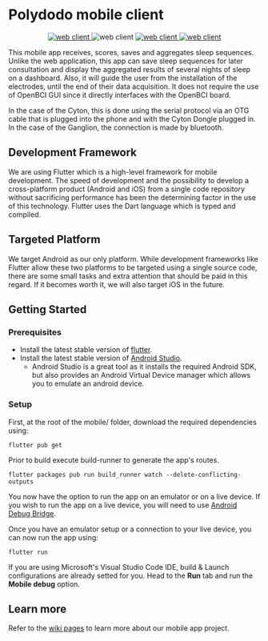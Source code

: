 # Polydodo mobile client

<p align="center">
   <a href="https://github.com/PolyCortex/polydodo/releases/latest/download/polydodo_app_android.apk">
    <img src="https://img.shields.io/badge/Get latest release-Android-3EDDC84?logo=Android"
         alt="web client">
  </a>
     <a>
    <img src="https://img.shields.io/badge/Future release-iOS-purple?logo=Apple"
         alt="web client">
  </a>
  <a href="https://github.com/dart-lang">
    <img src="https://img.shields.io/badge/Language-Dart-blue?logo=Dart"
         alt="web client">
  </a>
    <a href="https://flutter.dev/">
    <img src="https://img.shields.io/badge/Framework-Flutter-44D1fd?logo=Flutter"
         alt="web client">
  </a>
 </p>

This mobile app receives, scores, saves and aggregates sleep sequences. Unlike the web application, this app can save sleep sequences for later consultation and display the aggregated results of several nights of sleep on a dashboard. Also, it will guide the user from the installation of the electrodes, until the end of their data acquisition. It does not require the use of OpenBCI GUI since it directly interfaces with the OpenBCI board.

In the case of the Cyton, this is done using the serial protocol via an OTG cable that is plugged into the phone and with the Cyton Dongle plugged in. In the case of the Ganglion, the connection is made by bluetooth.

## Development Framework

We are using Flutter which is a high-level framework for mobile development. The speed of development and the possibility to develop a cross-platform product (Android and iOS) from a single code repository without sacrificing performance has been the determining factor in the use of this technology. Flutter uses the Dart language which is typed and compiled.

## Targeted Platform

We target Android as our only platform. While development frameworks like Flutter allow these two platforms to be targeted using a single source code, there are some small tasks and extra attention that should be paid in this regard. If it becomes worth it, we will also target iOS in the future.

## Getting Started

### Prerequisites
- Install the latest stable version of [flutter](https://flutter.dev/docs/get-started/install/).
- Install the latest stable version of [Android Studio](https://developer.android.com/studio/index.html).
  - Android Studio is a great tool as it installs the required Android SDK, but also provides an Android Virtual Device manager which allows you to emulate an android device.

### Setup
First, at the root of the mobile/ folder, download the required dependencies using:
```
flutter pub get
```

Prior to build execute build-runner to generate the app's routes.  
```
flutter packages pub run build_runner watch --delete-conflicting-outputs
```

You now have the option to run the app on an emulator or on a live device. If you wish to run the app on a live device, you will need to use [Android Debug Bridge](https://developer.android.com/studio/command-line/adb).

Once you have an emulator setup or a connection to your live device, you can now run the app using:
```
flutter run
```
If you are using Microsoft's Visual Studio Code IDE, build & Launch configurations are already setted for you. Head to the **Run** tab and run the **Mobile debug** option.

## Learn more

Refer to the [wiki pages](https://github.com/PolyCortex/polydodo/wiki) to learn more about our mobile app project.
